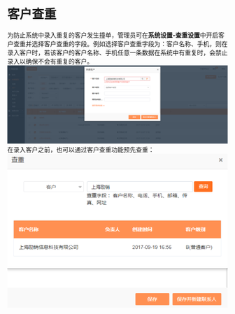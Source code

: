 # 客户查重

为防止系统中录入重复的客户发生撞单，管理员可在**系统设置-查重设置**中开启客户查重并选择客户查重的字段。例如选择客户查重字段为：客户名称、手机，则在录入客户时，若该客户的客户名称、手机任意一条数据在系统中有重复时，会禁止录入以确保不会有重复的客户。![](/assets/lixiao客户查重3png)在录入客户之前，也可以通过客户查重功能预先查重：![](/assets/lix客户查重5.png)

